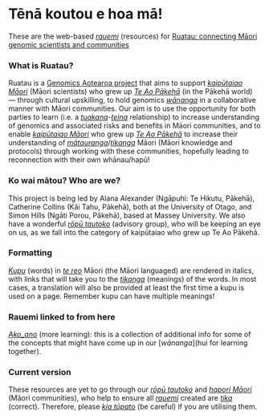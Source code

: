 

# Tēnā koutou e hoa mā!
These are the web-based [*rauemi*](https://maoridictionary.co.nz/search?idiom=&phrase=&proverb=&loan=&histLoanWords=&keywords=rauemi) (resources) for [Ruatau: connecting Māori genomic scientists and communities](https://www.genomics-aotearoa.org.nz/projects/ruatau)

### What is Ruatau?  
Ruatau is a [Genomics Aotearoa project](https://www.genomics-aotearoa.org.nz/projects/ruatau) that aims to support [*kaipūtaiao Māori*](https://translate.google.com/?hl=mi&sl=mi&tl=en&text=kaip%C5%ABtaiao%20M%C4%81ori&op=translate) (Māori scientists) who grew up [*Te Ao Pākehā*](https://translate.google.com/?hl=mi&sl=mi&tl=en&text=te%20ao%20P%C4%81keh%C4%81&op=translate) (in the Pākehā world) — through cultural upskilling, to hold genomics [*wānanga*](https://maoridictionary.co.nz/search?idiom=&phrase=&proverb=&loan=&histLoanWords=&keywords=w%C4%81nanga) in a collaborative manner with Māori communities. Our aim is to use the opportunity for both parties to learn (i.e. a [*tuakana*](https://maoridictionary.co.nz/search?idiom=&phrase=&proverb=&loan=&histLoanWords=&keywords=tuakana)-[*teina*](https://maoridictionary.co.nz/search?idiom=&phrase=&proverb=&loan=&histLoanWords=&keywords=teina) relationship) to increase understanding of genomics and associated risks and benefits in Māori communities, and to enable [*kaipūtaiao Māori*](https://translate.google.com/?hl=mi&sl=mi&tl=en&text=kaip%C5%ABtaiao%20M%C4%81ori&op=translate) who grew up [*Te Ao Pākehā*](https://translate.google.com/?hl=mi&sl=mi&tl=en&text=te%20ao%20P%C4%81keh%C4%81&op=translate) to increase their understanding of [*mātauranga*](https://maoridictionary.co.nz/search?idiom=&phrase=&proverb=&loan=&histLoanWords=&keywords=m%C4%81tauranga)/[*tikanga*](https://maoridictionary.co.nz/search?idiom=&phrase=&proverb=&loan=&histLoanWords=&keywords=tikanga) Māori (Māori knowledge and protocols) through working with these communities, hopefully leading to reconnection with their own whānau/hapū!  

### Ko wai mātou? Who are we?
This project is being led by Alana Alexander (Ngāpuhi: Te Hikutu, Pākehā), Catherine Collins (Kāi Tahu, Pākehā), both at the University of Otago, and Simon Hills (Ngāti Porou, Pākehā), based at Massey University. We also have a wonderful [*rōpū tautoko*](https://translate.google.com/?hl=mi&sl=mi&tl=en&text=r%C5%8Dp%C5%AB%20tautoko&op=translate) (advisory group), who will be keeping an eye on us, as we fall into the category of kaipūtaiao who grew up Te Ao Pākehā.

### Formatting
[*Kupu*](https://maoridictionary.co.nz/search?idiom=&phrase=&proverb=&loan=&histLoanWords=&keywords=kupu) (words) in [*te reo*](https://translate.google.com/?hl=mi&sl=mi&tl=en&text=te%20reo&op=translate) Māori (the Māori languaged) are rendered in italics, with links that will take you to the [*tikanga*](https://maoridictionary.co.nz/search?idiom=&phrase=&proverb=&loan=&histLoanWords=&keywords=tikanga) (meanings) of the words. In most cases, a translation will also be provided at least the first time a kupu is used on a page. Remember kupu can have multiple meanings!  

### Rauemi linked to from here
[*Ako_ano*](ako_ano/index.md) (more learning): this is a collection of additional info for some of the concepts that might have come up in our [*wānanga*](hui for learning together).

### Current version
These resources are yet to go through our [*rōpū tautoko*](https://translate.google.com/?hl=mi&sl=mi&tl=en&text=r%C5%8Dp%C5%AB%20tautoko&op=translate) and [*hapori Māori*](https://translate.google.com/?hl=mi&sl=mi&tl=en&text=hapori%20M%C4%81ori%0A&op=translate) (Māori communities), who help to ensure all [*rauemi*](https://maoridictionary.co.nz/search?idiom=&phrase=&proverb=&loan=&histLoanWords=&keywords=rauemi) created are [*tika*](https://maoridictionary.co.nz/search?idiom=&phrase=&proverb=&loan=&histLoanWords=&keywords=tika) (correct). Therefore, please [*kia tūpato*](https://translate.google.com/?hl=mi&sl=mi&tl=en&text=kia%20t%C5%ABpato%0A&op=translate) (be careful) if you are utilising them.
